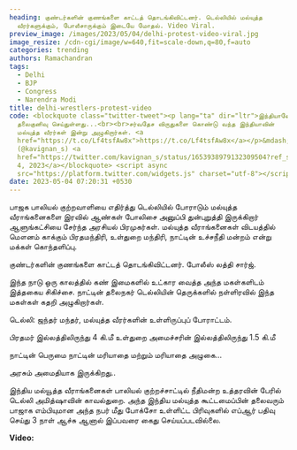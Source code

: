 ```yaml
---
heading: குண்டர்களின் குணங்களை காட்டத் தொடங்கிவிட்டனர். டெல்லியில் மல்யுத்த
  வீரர்களுக்கும், போலீசாருக்கும் இடையே மோதல். Video Viral.
preview_image: /images/2023/05/04/delhi-protest-video-viral.jpg
image_resize: /cdn-cgi/image/w=640,fit=scale-down,q=80,f=auto
categories: trending
authors: Ramachandran
tags:
  - Delhi
  - BJP
  - Congress
  - Narendra Modi
title: delhi-wrestlers-protest-video
code: <blockquote class="twitter-tweet"><p lang="ta" dir="ltr">இந்தியாவே
  தலைகுனிவு செய்துள்ளது...<br><br>சர்வதேச விருதுகளை கொண்டு வந்த இந்தியாவின்
  மல்யுத்த வீரர்கள் இன்று அழுகிறார்கள். <a
  href="https://t.co/Lf4tsfAw8x">https://t.co/Lf4tsfAw8x</a></p>&mdash; SIBI.V
  (@kavignan_s) <a
  href="https://twitter.com/kavignan_s/status/1653938979132309504?ref_src=twsrc%5Etfw">May
  4, 2023</a></blockquote> <script async
  src="https://platform.twitter.com/widgets.js" charset="utf-8"></script>
date: 2023-05-04 07:20:31 +0530
---
```

பாஜக பாலியல் குற்றவாளியை எதிர்த்து டெல்லியில் போராடும் மல்யுத்த வீராங்கனைகளை இரவில் ஆண்கள் போலிசை அனுப்பி துன்புறுத்தி இருக்கிறார் ஆளுங்கட்சியை சேர்ந்த அரசியல் பிரமுகர்கள். மல்யுத்த வீராங்கனைகள் விடயத்தில் மௌனம் காக்கும் பிரதமந்திரி, உள்துறை மந்திரி, நாட்டின் உச்சநீதி மன்றம் என்று மக்கள் கொந்தளிப்பு. 

குண்டர்களின் குணங்களை காட்டத் தொடங்கிவிட்டனர். போலீஸ் லத்தி சார்ஜ்.

இந்த நாடு ஒரு காலத்தில் கண் இமைகளில் உட்கார வைத்த அந்த மகள்களிடம் இத்தகைய சிகிச்சை.  நாட்டின் தலைநகர் டெல்லியின் தெருக்களில் நள்ளிரவில் இந்த மகள்கள் கதறி அழுகிறார்கள்.

டெல்லி: ஜந்தர் மந்தர், மல்யுத்த வீரர்களின் உள்ளிருப்புப் போராட்டம்.

பிரதமர் இல்லத்திலிருந்து 4 கி.மீ
உள்துறை அமைச்சரின் இல்லத்திலிருந்து 1.5 கி.மீ

 நாட்டின் பெருமை
 நாட்டின் மரியாதை மற்றும் மரியாதை
அழுகை...

 அரசும் அமைதியாக இருக்கிறது..

இந்திய மல்யூத்த வீராங்கனைகள் பாலியல் குற்றச்சாட்டில் நீதிமன்ற உத்தரவின் பேரில் டெல்லி அமித்ஷாவின் காவல்துறை. அந்த இந்திய மல்யுத்த கூட்டமைப்பின் தலைவரும் பாஜாக எம்பியுமான அந்த நபர் மீது போக்சோ உள்ளிட்ட பிரிவுகளில் எப்ஆர் பதிவு செய்து 3 நாள் ஆச்சு ஆனால் இப்பவரை கைது செய்யப்படவில்லை. 



**V﻿ideo:**
